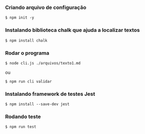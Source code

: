 ### Criando arquivo de configuração
```
$ npm init -y
```
### Instalando biblioteca chalk que ajuda a localizar textos
```
$ npm install chalk
```
### Rodar o programa
```
$ node cli.js ./arquivos/texto1.md
```
ou
```
$ npm run cli validar
```
### Instalando framework de testes Jest
```
$ npm install --save-dev jest
```
### Rodando teste
```
$ npm run test
```
